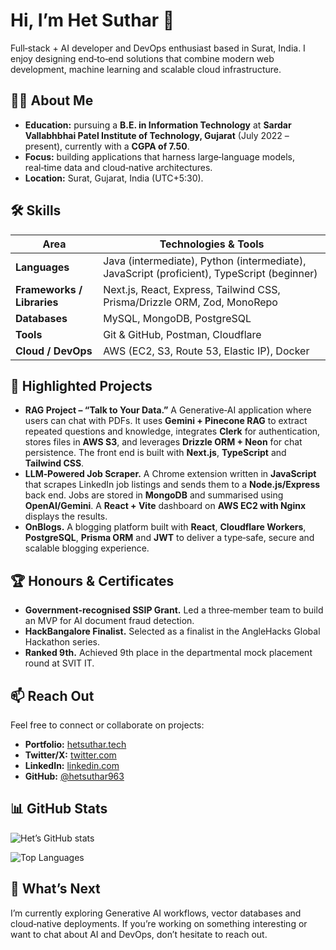 # Hi, I’m Het Suthar 👋

Full‑stack + AI developer and DevOps enthusiast based in Surat, India. I enjoy designing end‑to‑end solutions that combine modern web development, machine learning and scalable cloud infrastructure.

## 👨‍🎓 About Me

- **Education:** pursuing a **B.E. in Information Technology** at **Sardar Vallabhbhai Patel Institute of Technology, Gujarat** (July 2022 – present), currently with a **CGPA of 7.50**.
- **Focus:** building applications that harness large‑language models, real‑time data and cloud‑native architectures.
- **Location:** Surat, Gujarat, India (UTC+5:30).

## 🛠️ Skills

| Area | Technologies & Tools |
| --- | --- |
| **Languages** | Java (intermediate), Python (intermediate), JavaScript (proficient), TypeScript (beginner) |
| **Frameworks / Libraries** | Next.js, React, Express, Tailwind CSS, Prisma/Drizzle ORM, Zod, MonoRepo |
| **Databases** | MySQL, MongoDB, PostgreSQL |
| **Tools** | Git & GitHub, Postman, Cloudflare |
| **Cloud / DevOps** | AWS (EC2, S3, Route 53, Elastic IP), Docker |

## 🚀 Highlighted Projects

- **RAG Project – “Talk to Your Data.”** A Generative‑AI application where users can chat with PDFs. It uses **Gemini + Pinecone RAG** to extract repeated questions and knowledge, integrates **Clerk** for authentication, stores files in **AWS S3**, and leverages **Drizzle ORM + Neon** for chat persistence. The front end is built with **Next.js**, **TypeScript** and **Tailwind CSS**.
- **LLM‑Powered Job Scraper.** A Chrome extension written in **JavaScript** that scrapes LinkedIn job listings and sends them to a **Node.js/Express** back end. Jobs are stored in **MongoDB** and summarised using **OpenAI/Gemini**. A **React + Vite** dashboard on **AWS EC2 with Nginx** displays the results.
- **OnBlogs.** A blogging platform built with **React**, **Cloudflare Workers**, **PostgreSQL**, **Prisma ORM** and **JWT** to deliver a type‑safe, secure and scalable blogging experience.

## 🏆 Honours & Certificates

- **Government‑recognised SSIP Grant.** Led a three‑member team to build an MVP for AI document fraud detection.
- **HackBangalore Finalist.** Selected as a finalist in the AngleHacks Global Hackathon series.
- **Ranked 9th.** Achieved 9th place in the departmental mock placement round at SVIT IT.

## 📫 Reach Out

Feel free to connect or collaborate on projects:

- **Portfolio:** [hetsuthar.tech](https://www.hetsuthar.tech)
- **Twitter/X:** [twitter.com](https://x.com)
- **LinkedIn:** [linkedin.com](https://www.linkedin.com)
- **GitHub:** [@hetsuthar963](https://github.com/hetsuthar963)

## 📊 GitHub Stats

![Het’s GitHub stats](https://github-readme-stats.vercel.app/api?username=hetsuthar963&show_icons=true&theme=transparent&hide_title=true)

![Top Languages](https://github-readme-stats.vercel.app/api/top-langs/?username=hetsuthar963&layout=compact&theme=transparent)

## 🌱 What’s Next

I’m currently exploring Generative AI workflows, vector databases and cloud‑native deployments. If you’re working on something interesting or want to chat about AI and DevOps, don’t hesitate to reach out.
